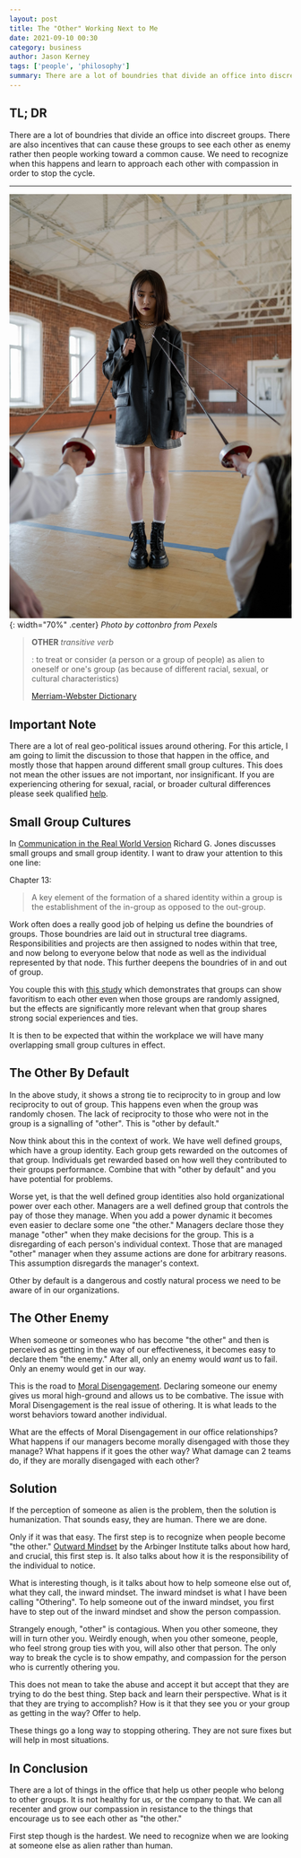 ```yaml
---
layout: post
title: The "Other" Working Next to Me
date: 2021-09-10 00:30
category: business
author: Jason Kerney
tags: ['people', 'philosophy']
summary: There are a lot of boundries that divide an office into discreet groups. There are also incentives that can cause these groups to see each other as enemy rather then people working toward a common cause. We need to recognize when this happens and learn to approach each other with compassion in order to stop the cycle.
---
```


## TL; DR

There are a lot of boundries that divide an office into discreet groups. There are also incentives that can cause these groups to see each other as enemy rather then people working toward a common cause. We need to recognize when this happens and learn to approach each other with compassion in order to stop the cycle.

---

![Girl with Rapiers pointed at her](/assets/img/posts/2021/09/pexels-cottonbro-7407853.jpg){: width="70%" .center}
_Photo by cottonbro from Pexels_

> **OTHER** _transitive verb_
>
> : to treat or consider (a person or a group of people) as alien to oneself or one's group (as because of different racial, sexual, or cultural characteristics)
>
> [Merriam-Webster Dictionary](https://www.merriam-webster.com/dictionary/other)

## Important Note

There are a lot of real geo-political issues around othering. For this article, I am going to limit the discussion to those that happen in the office, and mostly those that happen around different small group cultures. This does not mean the other issues are not important, nor insignificant. If you are experiencing othering for sexual, racial, or broader cultural differences please seek qualified [help](https://civilrights.justice.gov/).

## Small Group Cultures

In [Communication in the Real World Version](https://www.amazon.com/Communication-Real-World-Version-2-1/dp/1453335927/ref=pd_sbs_2/147-4649034-8855446?pd_rd_w=vZW4J&pf_rd_p=0f56f70f-21e6-4d11-bb4a-bcdb928a3c5a&pf_rd_r=28A4J8R17PXS0BT7PKAT&pd_rd_r=8dc3d381-2d0c-4a51-a164-290edce8b886&pd_rd_wg=0JdA6&pd_rd_i=1453335927&psc=1) Richard G. Jones discusses small groups and small group identity. I want to draw your attention to this one line:

Chapter 13:

> A key element of the formation of a shared identity within a group is the establishment of the in-group as opposed to the out-group.

Work often does a really good job of helping us define the boundries of groups. Those boundries are laid out in structural tree diagrams. Responsibilities and projects are then assigned to nodes within that tree, and now belong to everyone below that node as well as the individual represented by that node. This further deepens the boundries of in and out of group.

You couple this with [this study](https://nebula.wsimg.com/c319ec16cd6e4eb36847ac97bde6436a?AccessKeyId=6D9673982F271B3E540E&disposition=0&alloworigin=1) which demonstrates that groups can show favoritism to each other even when those groups are randomly assigned, but the effects are significantly more relevant when that group shares strong social experiences and ties.

It is then to be expected that within the workplace we will have many overlapping small group cultures in effect.

## The Other By Default

In the above study, it shows a strong tie to reciprocity to in group and low reciprocity to out of group. This happens even when the group was randomly chosen. The lack of reciprocity to those who were not in the group is a signalling of "other". This is "other by default."

Now think about this in the context of work. We have well defined groups, which have a group identity. Each group gets rewarded on the outcomes of that group. Individuals get rewarded based on how well they contributed to their groups performance. Combine that with "other by default" and you have potential for problems.

Worse yet, is that the well defined group identities also hold organizational power over each other. Managers are a well defined group that controls the pay of those they manage. When you add a power dynamic it becomes even easier to declare some one "the other." Managers declare those they manage "other" when they make decisions for the group. This is a disregarding of each person's individual context. Those that are managed "other" manager when they assume actions are done for arbitrary reasons. This assumption disregards the manager's context.

Other by default is a dangerous and costly natural process we need to be aware of in our organizations.

## The Other Enemy

When someone or someones who has become "the other" and then is perceived as getting in the way of our effectiveness, it becomes easy to declare them "the enemy." After all, only an enemy would _want_ us to fail. Only an enemy would get in our way.

This is the road to [Moral Disengagement](https://en.wikipedia.org/wiki/Moral_disengagement). Declaring someone our enemy gives us moral high-ground and allows us to be combative. The issue with Moral Disengagement is the real issue of othering. It is what leads to the worst behaviors toward another individual.

What are the effects of Moral Disengagement in our office relationships? What happens if our managers become morally disengaged with those they manage? What happens if it goes the other way? What damage can 2 teams do, if they are morally disengaged with each other?

## Solution

If the perception of someone as alien is the problem, then the solution is humanization. That sounds easy, they are human. There we are done.

Only if it was that easy. The first step is to recognize when people become "the other." [Outward Mindset](https://www.amazon.com/Outward-Mindset-Seeing-Beyond-Ourselves/dp/1626567158) by the Arbinger Institute talks about how hard, and crucial, this first step is. It also talks about how it is the responsibility of the individual to notice.

What is interesting though, is it talks about how to help someone else out of, what they call, the inward mindset. The inward mindset is what I have been calling "Othering". To help someone out of the inward mindset, you first have to step out of the inward mindset and show the person compassion.

Strangely enough, "other" is contagious. When you other someone, they will in turn other you. Weirdly enough, when you other someone, people, who feel strong group ties with you, will also other that person. The only way to break the cycle is to show empathy, and compassion for the person who is currently othering you.

This does not mean to take the abuse and accept it but accept that they are trying to do the best thing. Step back and learn their perspective. What is it that they are trying to accomplish? How is it that they see you or your group as getting in the way? Offer to help.

These things go a long way to stopping othering. They are not sure fixes but will help in most situations.

## In Conclusion

There are a lot of things in the office that help us other people who belong to other groups. It is not healthy for us, or the company to that. We can all recenter and grow our compassion in resistance to the things that encourage us to see each other as "the other."

First step though is the hardest. We need to recognize when we are looking at someone else as alien rather than human.
